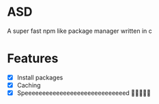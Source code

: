 # ASD

A super fast npm like package manager written in c

# Features

- [x] Install packages
- [x] Caching
- [x] Speeeeeeeeeeeeeeeeeeeeeeeeeeeeed 🚀🚀🚀🚀🚀